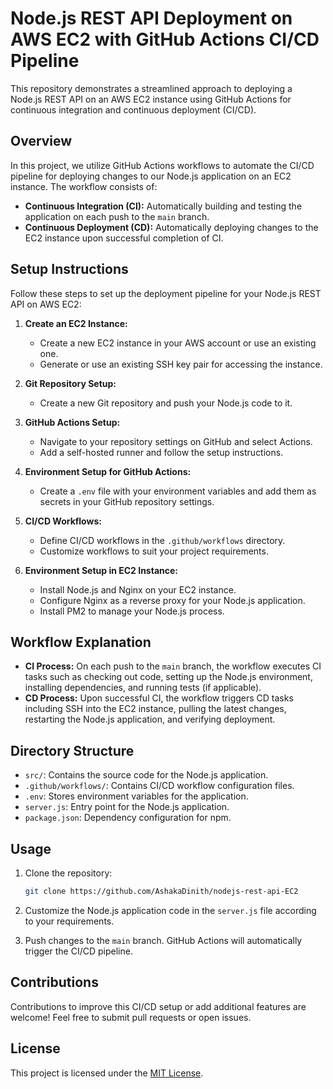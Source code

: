 # Node.js REST API Deployment on AWS EC2 with GitHub Actions CI/CD Pipeline

This repository demonstrates a streamlined approach to deploying a Node.js REST API on an AWS EC2 instance using GitHub Actions for continuous integration and continuous deployment (CI/CD).

## Overview

In this project, we utilize GitHub Actions workflows to automate the CI/CD pipeline for deploying changes to our Node.js application on an EC2 instance. The workflow consists of:

- **Continuous Integration (CI):** Automatically building and testing the application on each push to the `main` branch.
- **Continuous Deployment (CD):** Automatically deploying changes to the EC2 instance upon successful completion of CI.

## Setup Instructions

Follow these steps to set up the deployment pipeline for your Node.js REST API on AWS EC2:

1. **Create an EC2 Instance:**
   - Create a new EC2 instance in your AWS account or use an existing one.
   - Generate or use an existing SSH key pair for accessing the instance.

2. **Git Repository Setup:**
   - Create a new Git repository and push your Node.js code to it.

3. **GitHub Actions Setup:**
   - Navigate to your repository settings on GitHub and select Actions.
   - Add a self-hosted runner and follow the setup instructions.

4. **Environment Setup for GitHub Actions:**
   - Create a `.env` file with your environment variables and add them as secrets in your GitHub repository settings.

5. **CI/CD Workflows:**
   - Define CI/CD workflows in the `.github/workflows` directory.
   - Customize workflows to suit your project requirements.

6. **Environment Setup in EC2 Instance:**
   - Install Node.js and Nginx on your EC2 instance.
   - Configure Nginx as a reverse proxy for your Node.js application.
   - Install PM2 to manage your Node.js process.

## Workflow Explanation

- **CI Process:** On each push to the `main` branch, the workflow executes CI tasks such as checking out code, setting up the Node.js environment, installing dependencies, and running tests (if applicable).
- **CD Process:** Upon successful CI, the workflow triggers CD tasks including SSH into the EC2 instance, pulling the latest changes, restarting the Node.js application, and verifying deployment.

## Directory Structure

- `src/`: Contains the source code for the Node.js application.
- `.github/workflows/`: Contains CI/CD workflow configuration files.
- `.env`: Stores environment variables for the application.
- `server.js`: Entry point for the Node.js application.
- `package.json`: Dependency configuration for npm.

## Usage

1. Clone the repository:

   ```bash
   git clone https://github.com/AshakaDinith/nodejs-rest-api-EC2
   ```

2. Customize the Node.js application code in the `server.js` file according to your requirements.

3. Push changes to the `main` branch. GitHub Actions will automatically trigger the CI/CD pipeline.

## Contributions

Contributions to improve this CI/CD setup or add additional features are welcome! Feel free to submit pull requests or open issues.

## License

This project is licensed under the [MIT License](LICENSE).
